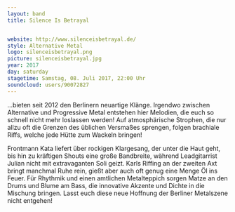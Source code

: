 ```yaml
---
layout: band
title: Silence Is Betrayal


website: http://www.silenceisbetrayal.de/
style: Alternative Metal
logo: silenceisbetrayal.png
picture: silenceisbetrayal.jpg
year: 2017
day: saturday
stagetime: Samstag, 08. Juli 2017, 22:00 Uhr
soundcloud: users/90072827
---
```

...bieten seit 2012 den Berlinern neuartige Klänge. Irgendwo zwischen Alternative und Progressive Metal entstehen hier Melodien, die euch so schnell nicht mehr loslassen werden! Auf atmosphärische Strophen, die nur allzu oft die Grenzen des üblichen Versmaßes sprengen, folgen brachiale Riffs, welche jede Hütte zum Wackeln bringen!


Frontmann Kata liefert über rockigen Klargesang, der unter die Haut geht, bis hin zu kräftigen Shouts eine große Bandbreite, während Leadgitarrist Julian nicht mit extravaganten Soli geizt. Karls Riffing an der zweiten Axt bringt manchmal Ruhe rein, gießt aber auch oft genug eine Menge Öl ins Feuer. Für Rhythmik und einen amtlichen Metalteppich sorgen Matze an den Drums und Blume am Bass, die innovative Akzente und Dichte in die Mischung bringen. Lasst euch diese neue Hoffnung der Berliner Metalszene nicht entgehen!
